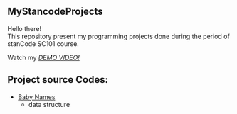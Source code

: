 ## MyStancodeProjects
Hello there!\
This repository present my programming projects done during the period of stanCode SC101 course.

Watch my *[DEMO VIDEO!](https://drive.google.com/drive/folders/1yd_dt4Muvr0bmZXKu5ructy5YiXE0OPO?usp=sharing)*

## Project source Codes:
- [Baby Names](https://drive.google.com/file/d/1NTJ6dxBztOZSOBmCtlfjvN9e5ACHK0YU/view?usp=sharing)
  - data structure
